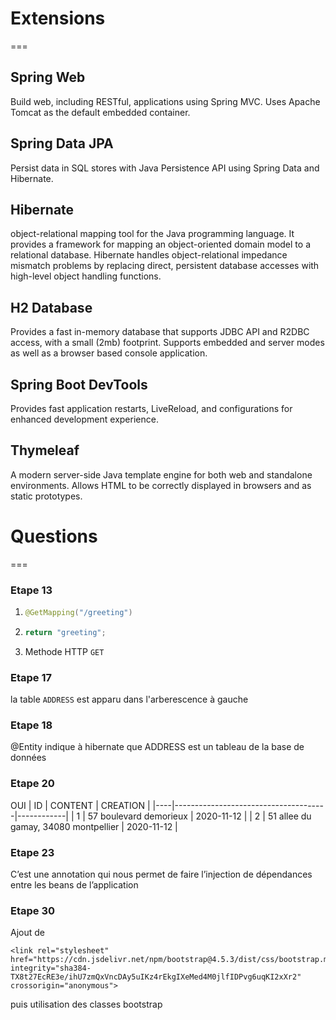 # Extensions
===
## Spring Web
Build web, including RESTful, applications using Spring MVC. Uses Apache Tomcat as the default embedded container.

## Spring Data JPA
Persist data in SQL stores with Java Persistence API using Spring Data and Hibernate.

## Hibernate
 object-relational mapping tool for the Java programming language. It provides a framework for mapping an object-oriented domain model to a relational database. Hibernate handles object-relational impedance mismatch problems by replacing direct, persistent database accesses with high-level object handling functions. 
 
## H2 Database
Provides a fast in-memory database that supports JDBC API and R2DBC access, with a small (2mb) footprint. Supports embedded and server modes as well as a browser based console application.

## Spring Boot DevTools
Provides fast application restarts, LiveReload, and configurations for enhanced development experience.


## Thymeleaf 
A modern server-side Java template engine for both web and standalone environments. Allows HTML to be correctly displayed in browsers and as static prototypes.

  

# Questions 
===
### Etape 13
1. 
    ```java
    @GetMapping("/greeting")
    ```
2. 
    ```java
    return "greeting";
    ```
3. Methode HTTP `GET`

### Etape 17
la table ```ADDRESS``` est apparu dans l'arberescence à gauche

### Etape 18
@Entity indique à hibernate que ADDRESS est un tableau de la base de données

### Etape 20
OUI
| ID | CONTENT                              | CREATION   |
|----|--------------------------------------|------------|
| 1  | 57 boulevard demorieux               | 2020-11-12 |
| 2  | 51 allee du gamay, 34080 montpellier | 2020-11-12 |

### Etape 23
C’est une annotation qui nous permet de faire l’injection de dépendances entre les beans de l’application

### Etape 30
Ajout de 
```
<link rel="stylesheet" href="https://cdn.jsdelivr.net/npm/bootstrap@4.5.3/dist/css/bootstrap.min.css" integrity="sha384-TX8t27EcRE3e/ihU7zmQxVncDAy5uIKz4rEkgIXeMed4M0jlfIDPvg6uqKI2xXr2" crossorigin="anonymous">
```
puis utilisation des classes bootstrap
